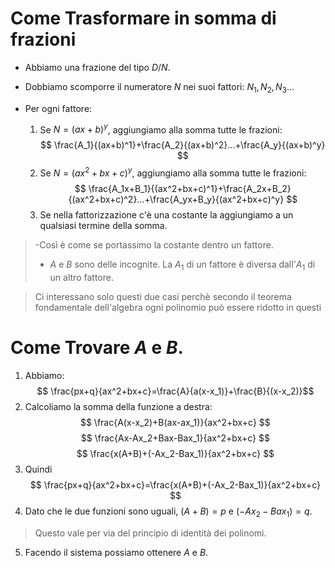 # Come Trasformare in somma di frazioni
- Abbiamo una frazione del tipo $D/N$. 
- Dobbiamo scomporre il numeratore $N$ nei suoi fattori: $N_1,N_2,N_3...$
- Per ogni fattore:

	1. Se $N=(ax+b)^y$, aggiungiamo alla somma tutte le frazioni:
$$
\frac{A_1}{(ax+b)^1}+\frac{A_2}{(ax+b)^2}...+\frac{A_y}{(ax+b)^y}
$$
	2. Se $N=(ax^2+bx+c)^y$, aggiungiamo alla somma tutte le frazioni:
$$
\frac{A_1x+B_1}{(ax^2+bx+c)^1}+\frac{A_2x+B_2}{(ax^2+bx+c)^2}...+\frac{A_yx+B_y}{(ax^2+bx+c)^y}
$$
	3. Se nella fattorizzazione c'è una costante la aggiungiamo a un qualsiasi termine della somma. 

>-Così è come se portassimo la costante dentro un fattore.
>- $A$ e $B$ sono delle incognite. La $A_1$ di un fattore è diversa dall'$A_1$ di un altro fattore.

>Ci interessano solo questi due casi perchè secondo il teorema fondamentale dell'algebra ogni polinomio può essere ridotto in questi
# Come Trovare $A$ e $B$.
1. Abbiamo:
$$
\frac{px+q}{ax^2+bx+c}=\frac{A}{a(x-x_1)}+\frac{B}{(x-x_2)}$$
2. Calcoliamo la somma della funzione a destra:
$$
\frac{A(x-x_2)+B(ax-ax_1)}{ax^2+bx+c}
$$
$$
\frac{Ax-Ax_2+Bax-Bax_1}{ax^2+bx+c}
$$
$$
\frac{x(A+B)+(-Ax_2-Bax_1)}{ax^2+bx+c}
$$
3. Quindi 
$$
\frac{px+q}{ax^2+bx+c}=\frac{x(A+B)+(-Ax_2-Bax_1)}{ax^2+bx+c}
$$
4. Dato che le due funzioni sono uguali, $(A+B)=p$ e $(-Ax_2-Bax_1)=q$.
>Questo vale per via del principio di identità dei polinomi.
5. Facendo il sistema possiamo ottenere $A$ e $B$.